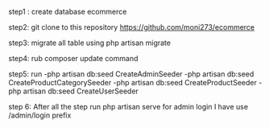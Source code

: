 step1 : create database ecommerce

step2: git clone to this repository
        https://github.com/moni273/ecommerce

step3: migrate all table using php artisan migrate

step4: rub composer update command

step5: run -php artisan db:seed CreateAdminSeeder
           -php artisan db:seed CreateProductCategorySeeder
           -php artisan db:seed CreateProductSeeder
           -php artisan db:seed CreateUserSeeder
                      

step 6: After all the step run php artisan serve
        for admin login I have use /admin/login prefix


        
